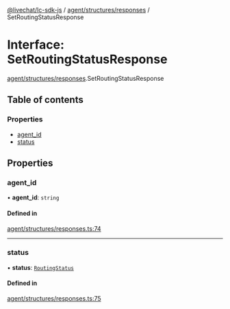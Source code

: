 [@livechat/lc-sdk-js](../README.md) / [agent/structures/responses](../modules/agent_structures_responses.md) / SetRoutingStatusResponse

# Interface: SetRoutingStatusResponse

[agent/structures/responses](../modules/agent_structures_responses.md).SetRoutingStatusResponse

## Table of contents

### Properties

- [agent\_id](agent_structures_responses.SetRoutingStatusResponse.md#agent_id)
- [status](agent_structures_responses.SetRoutingStatusResponse.md#status)

## Properties

### agent\_id

• **agent\_id**: `string`

#### Defined in

[agent/structures/responses.ts:74](https://github.com/livechat/lc-sdk-js/blob/8462be9/src/agent/structures/responses.ts#L74)

___

### status

• **status**: [`RoutingStatus`](../enums/agent_structures_structures.RoutingStatus.md)

#### Defined in

[agent/structures/responses.ts:75](https://github.com/livechat/lc-sdk-js/blob/8462be9/src/agent/structures/responses.ts#L75)
